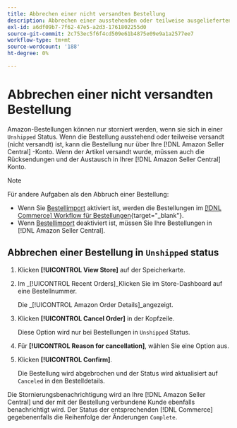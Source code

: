 ```yaml
---
title: Abbrechen einer nicht versandten Bestellung
description: Abbrechen einer ausstehenden oder teilweise ausgelieferten (unausgelieferten) Bestellung über Ihre Amazon [!DNL Seller Central] -Konto.
exl-id: a6df09b7-7f62-47e5-a2d3-1761802255d0
source-git-commit: 2c753ec5f6f4cd509e61b4875e09e9a1a2577ee7
workflow-type: tm+mt
source-wordcount: '188'
ht-degree: 0%

---
```


# Abbrechen einer nicht versandten Bestellung

Amazon-Bestellungen können nur storniert werden, wenn sie sich in einer `Unshipped` Status. Wenn die Bestellung ausstehend oder teilweise versandt (nicht versandt) ist, kann die Bestellung nur über Ihre [!DNL Amazon Seller Central] -Konto. Wenn der Artikel versandt wurde, müssen auch die Rücksendungen und der Austausch in Ihrer [!DNL Amazon Seller Central] Konto.

>[!NOTE]
>
>Für andere Aufgaben als den Abbruch einer Bestellung:
>
>- Wenn Sie [Bestellimport](./order-settings.md) aktiviert ist, werden die Bestellungen im [[!DNL Commerce] Workflow für Bestellungen](https://docs.magento.com/user-guide/sales/orders.html){target=&quot;_blank&quot;}.
>- Wenn [Bestellimport](./order-settings.md) deaktiviert ist, müssen Sie Ihre Bestellungen in [!DNL Amazon Seller Central].


## Abbrechen einer Bestellung in `Unshipped` status

1. Klicken **[!UICONTROL View Store]** auf der Speicherkarte.

1. Im _[!UICONTROL Recent Orders]_Klicken Sie im Store-Dashboard auf eine Bestellnummer.

   Die _[!UICONTROL Amazon Order Details]_angezeigt.

1. Klicken **[!UICONTROL Cancel Order]** in der Kopfzeile.

   Diese Option wird nur bei Bestellungen in `Unshipped` Status.

1. Für **[!UICONTROL Reason for cancellation]**, wählen Sie eine Option aus.

1. Klicken **[!UICONTROL Confirm]**.

   Die Bestellung wird abgebrochen und der Status wird aktualisiert auf `Canceled` in den Bestelldetails.

Die Stornierungsbenachrichtigung wird an Ihre [!DNL Amazon Seller Central] und der mit der Bestellung verbundene Kunde ebenfalls benachrichtigt wird. Der Status der entsprechenden [!DNL Commerce] gegebenenfalls die Reihenfolge der Änderungen `Complete`.
